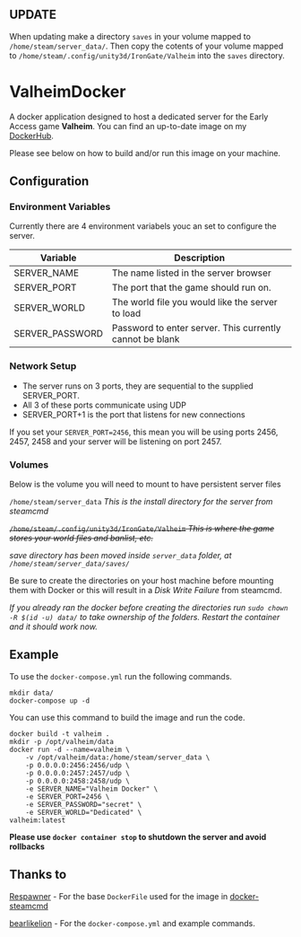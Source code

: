 ## UPDATE

When updating make a directory `saves` in your volume mapped to `/home/steam/server_data/`. Then copy the cotents of your volume mapped to `/home/steam/.config/unity3d/IronGate/Valheim` into the `saves` directory.

# ValheimDocker

A docker application designed to host a dedicated server for the Early Access game **Valheim**. You can find an up-to-date image on my [DockerHub](https://hub.docker.com/r/wilso224/valheim_dedicated_server).

Please see below on how to build and/or run this image on your machine.

## Configuration

### Environment Variables

Currently there are 4 environment variabels youc an set to configure the server.

Variable | Description
------------ | -------------
SERVER_NAME | The name listed in the server browser
SERVER_PORT | The port that the game should run on.
SERVER_WORLD | The world file you would like the server to load
SERVER_PASSWORD | Password to enter server. This currently cannot be blank

### Network Setup

* The server runs on 3 ports, they are sequential to the supplied SERVER_PORT.
* All 3 of these ports communicate using UDP
* SERVER_PORT+1 is the port that listens for new connections

If you set your `SERVER_PORT=2456`, this mean you will be using ports 2456, 2457, 2458 and your server will be listening on port 2457.

### Volumes

Below is the volume you will need to mount to have persistent server files

`/home/steam/server_data` *This is the install directory for the server from steamcmd*

~~`/home/steam/.config/unity3d/IronGate/Valheim` *This is where the game stores your world files and banlist, etc.*~~

*save directory has been moved inside `server_data` folder, at `/home/steam/server_data/saves/`*

Be sure to create the directories on your host machine before mounting them with Docker or this will result in a *Disk Write Failure* from steamcmd.

*If you already ran the docker before creating the directories run `sudo chown -R $(id -u) data/` to take ownership of the folders. Restart the container and it should work now.*


## Example

To use the `docker-compose.yml` run the following commands.

```
mkdir data/
docker-compose up -d
```

You can use this command to build the image and run the code. 

```
docker build -t valheim .
mkdir -p /opt/valheim/data
docker run -d --name=valheim \
    -v /opt/valheim/data:/home/steam/server_data \
    -p 0.0.0.0:2456:2456/udp \
    -p 0.0.0.0:2457:2457/udp \
    -p 0.0.0.0:2458:2458/udp \
    -e SERVER_NAME="Valheim Docker" \
    -e SERVER_PORT=2456 \
    -e SERVER_PASSWORD="secret" \
    -e SERVER_WORLD="Dedicated" \
valheim:latest
```

**Please use `docker container stop` to shutdown the server and avoid rollbacks**

## Thanks to

[Respawner](https://github.com/respawner) - For the base `DockerFile` used for the image in [docker-steamcmd](https://github.com/respawner/docker-steamcmd)

[bearlikelion](https://github.com/bearlikelion) - For the `docker-compose.yml` and example commands.
